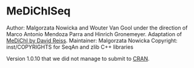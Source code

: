 # MeDiChISeq

Author: Malgorzata Nowicka and Wouter Van Gool under the direction of Marco Antonio Mendoza Parra and Hinrich Gronemeyer. Adaptation of [MeDiChI by David Reiss](https://github.com/djreiss/MeDiChI).
Maintainer: Malgorzata Nowicka
Copyright: inst/COPYRIGHTS for SeqAn and zlib C++ libraries

Version 1.0.10 that we did not manage to submit to [CRAN](https://cran.r-project.org/web/packages/MeDiChISeq/).
 